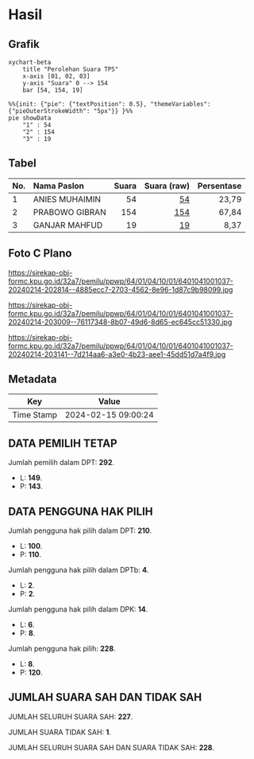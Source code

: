 # Hasil

## Grafik

```mermaid
xychart-beta
    title "Perolehan Suara TPS"
    x-axis [01, 02, 03]
    y-axis "Suara" 0 --> 154
    bar [54, 154, 19]
```

```mermaid
%%{init: {"pie": {"textPosition": 0.5}, "themeVariables": {"pieOuterStrokeWidth": "5px"}} }%%
pie showData
    "1" : 54
    "2" : 154
    "3" : 19
```

## Tabel

| No. | Nama Paslon    | Suara | Suara (raw) | Persentase |
|:--- |:-------------- | -----:| -----------:| ----------:|
| 1   | ANIES MUHAIMIN | 54    | [54][p-1]   | 23,79      |
| 2   | PRABOWO GIBRAN | 154   | [154][p-2]  | 67,84      |
| 3   | GANJAR MAHFUD  | 19    | [19][p-3]   | 8,37       |


[p-1]: https://github.com/gigit-pemilu/pemilu-2024-64-kalimantan-timur/blob/main/pilpres/hitung-suara/sub/64-kalimantan-timur/sub/01-paser/sub/04-tanah-grogot/sub/1001-tanah-grogot/sub/037-tps/sub/paslon-1.txt
[p-2]: https://github.com/gigit-pemilu/pemilu-2024-64-kalimantan-timur/blob/main/pilpres/hitung-suara/sub/64-kalimantan-timur/sub/01-paser/sub/04-tanah-grogot/sub/1001-tanah-grogot/sub/037-tps/sub/paslon-2.txt
[p-3]: https://github.com/gigit-pemilu/pemilu-2024-64-kalimantan-timur/blob/main/pilpres/hitung-suara/sub/64-kalimantan-timur/sub/01-paser/sub/04-tanah-grogot/sub/1001-tanah-grogot/sub/037-tps/sub/paslon-3.txt

## Foto C Plano

https://sirekap-obj-formc.kpu.go.id/32a7/pemilu/ppwp/64/01/04/10/01/6401041001037-20240214-202814--4885ecc7-2703-4562-8e96-1d87c9b98099.jpg

https://sirekap-obj-formc.kpu.go.id/32a7/pemilu/ppwp/64/01/04/10/01/6401041001037-20240214-203009--76117348-8b07-49d6-8d65-ec645cc51330.jpg

https://sirekap-obj-formc.kpu.go.id/32a7/pemilu/ppwp/64/01/04/10/01/6401041001037-20240214-203141--7d214aa6-a3e0-4b23-aee1-45dd51d7a4f9.jpg


## Metadata

| Key        | Value               |
| ---------- | ------------------- |
| Time Stamp | 2024-02-15 09:00:24 |


## DATA PEMILIH TETAP

Jumlah pemilih dalam DPT: **292**.
 * L: **149**.
 * P: **143**.

## DATA PENGGUNA HAK PILIH

Jumlah pengguna hak pilih dalam DPT: **210**.
 * L: **100**.
 * P: **110**.

Jumlah pengguna hak pilih dalam DPTb: **4**.
 * L: **2**.
 * P: **2**.

Jumlah pengguna hak pilih dalam DPK: **14**.
 * L: **6**.
 * P: **8**.

Jumlah pengguna hak pilih: **228**.
 * L: **8**.
 * P: **120**.

## JUMLAH SUARA SAH DAN TIDAK SAH

JUMLAH SELURUH SUARA SAH: **227**.

JUMLAH SUARA TIDAK SAH: **1**.

JUMLAH SELURUH SUARA SAH DAN SUARA TIDAK SAH: **228**.


